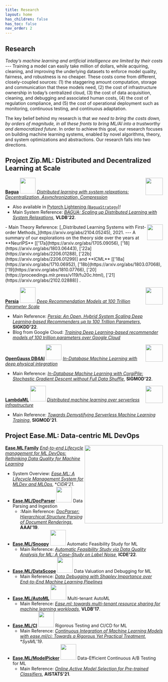 ```yaml
---
title: Research
layout: home
has_children: false
has_toc: false
nav_order: 2
---
```


## Research

_Today’s machine learning and artificial intelligence are limited by their costs_ --- Training a model can easily take million of dollars, while acquiring, cleaning, and improving the underlying datasets to enforce model quality, fairness, and robustness is no cheaper. These costs come from different, closely-coupled sources: (1) the staggering amount computation, storage and communication that these models need, (2) the cost of infrastructure ownership in today’s centralized cloud, (3) the cost of data acquisition, cleaning, and debugging and associated human costs, (4) the cost of regulation compliance, and (5) the cost of operational deployment such as monitoring, continuous testing, and continuous adaptation.

The key belief behind my research is that _we need to bring the costs down, by orders of magnitude, in all these fronts to bring ML/AI into a trustworthy and democratized future_. In order to achieve this goal, our research focuses on building machine learning systems, enabled by novel algorithms, theory, and system optimizations and abstractions. Our research falls into two directions.

## Project Zip.ML: Distributed and Decentralized Learning at Scale

<img align="right" src="https://avatars.githubusercontent.com/u/84775468?s=200&v=4" width="55px"/> [**Bagua**](https://github.com/BaguaSys/bagua) <img width="50px" src="https://img.shields.io/github/stars/BaguaSys/bagua.svg"> <ins>_Distributed learning with system relaxations: Decentralization, Asynchronization, Compression_</ins> 
  - Also available in [Pytorch Lightening  (`BaguaStrategy`)](https://pytorch-lightning.readthedocs.io/en/latest/api/pytorch_lightning.strategies.BaguaStrategy.html)!
  - Main System Reference:  [_BAGUA: Scaling up Distributed Learning with System Relaxations_](https://arxiv.org/abs/2107.01499), **VLDB'22**.
<img align="right" src="https://assets.thalia.media/img/artikel/9071fc0b91de81745798522e154c648539b5f35f-00-00.jpeg" width="50px"/>
  - Main Theory Reference: [_Distributed Learning Systems with First-order Methods_](https://arxiv.org/abs/2104.05245), 2021. --- A summary of our explorations on the theory side over the years at **NeurIPS** [['17a](https://arxiv.org/abs/1705.09056), ['18](https://arxiv.org/abs/1803.06443), ['22a](https://arxiv.org/abs/2206.01288), ['22b](https://arxiv.org/abs/2206.01299)] and **ICML** [['18a](https://arxiv.org/abs/1710.06952), ['18b](https://arxiv.org/abs/1803.07068), ['19](https://arxiv.org/abs/1810.07766), ['20](https://proceedings.mlr.press/v119/fu20c.html), ['21](https://arxiv.org/abs/2102.02888)] .
  
<img align="right" src="https://avatars.githubusercontent.com/u/86388477?s=200&v=4" width="55px"/> [**Persia**](https://github.com/PersiaML/PERSIA) <img width="50px" src="https://img.shields.io/github/stars/PersiaML/PERSIA.svg"> <ins>_Deep Recommendation Models at 100 Trillion Parameter Scale_</ins>
  - Main Reference: [_Persia: An Open, Hybrid System Scaling Deep Learning-based Recommenders up to 100 Trillion Parameters_](https://arxiv.org/abs/2111.05897), **SIGKDD'22**.
  - Blog from Google Cloud: [_Training Deep Learning-based recommender models of 100 trillion parameters over Google Cloud_](https://cloud.google.com/blog/products/ai-machine-learning/training-a-recommender-model-of-100-trillions-parameters-on-google-cloud)

<img align="right" src="https://github.com/zhangce/zhangce.github.io/blob/master/images/Gauss.png?raw=true" width="55px"/> [**OpenGauss DB4AI**](https://opengauss.org/en/) <img width="50px" src="https://img.shields.io/github/stars/opengauss-mirror/openGauss-server.svg"> <ins>_In-Database Machine Learning with deep physical integration_</ins>
  - Main Reference: [_In-Database Machine Learning with CorgiPile: Stochastic Gradient Descent without Full Data Shuffle_](https://arxiv.org/abs/2206.05830), **SIGMOD'22**.

<img align="right" src="https://upload.wikimedia.org/wikipedia/commons/thumb/f/f9/Greek_lc_lamda.svg/1200px-Greek_lc_lamda.svg.png" width="55px"/> [**LambdaML**](https://github.com/DS3Lab/LambdaML) <img width="50px" src="https://img.shields.io/github/stars/DS3Lab/LambdaML.svg"> <ins>_Distributed machine learning over serverless infrastructure_</ins>
  - Main Reference: [_Towards Demystifying Serverless Machine Learning Training_](https://arxiv.org/abs/2105.07806), **SIGMOD'21**.

## Project Ease.ML: Data-centric ML DevOps

<img align="right" src="https://ds3lab.inf.ethz.ch/easeml/_jcr_content/par/fullwidthimage/image.imageformat.fullwidth.58888527.png" width="250px"/> [**Ease.ML Family**](https://ds3lab.inf.ethz.ch/easeml.html) <ins>_End-to-end Lifecycle management for ML DevOps: Rethinking Data Quality for Machine Learning_</ins>
- System Overview: [_Ease.ML: A Lifecycle Management System for MLDev and MLOps_](https://www.microsoft.com/en-us/research/publication/ease-ml-a-lifecycle-management-system-for-mldev-and-mlops/), **CIDR'21*.
- [**Ease.ML/DocParser**](https://github.com/DS3Lab/DocParser) <img width="50px" src="https://img.shields.io/github/stars/DS3Lab/DocParser.svg">  Data Parsing and Ingestion 
  - :Main Reference: [_DocParser: Hierarchical Structure Parsing of Document Renderings_](https://arxiv.org/abs/1911.01702), **AAAI'19**.
- [**Ease.ML/Snoopy**](https://github.com/easeml/snoopy) <img width="50px" src="https://img.shields.io/github/stars/easeml/snoopy.svg">  Automatic Feasibility Study for ML
  - Main Reference: [_Automatic Feasibility Study via Data Quality Analysis for ML: A Case-Study on Label Noise_](https://arxiv.org/abs/2010.08410), **ICDE'22**.
- [**Ease.ML/DataScope**](https://github.com/easeml/datascope) <img width="50px" src="https://img.shields.io/github/stars/easeml/datascope.svg">  Data Valuation and Debugging for ML
  - Main Reference: [_Data Debugging with Shapley Importance over End-to-End Machine Learning Pipelines_](https://arxiv.org/abs/2204.11131?context=cs.DB)
- [**Ease.ML/AutoML**](https://github.com/easeml/automl) <img width="50px" src="https://img.shields.io/github/stars/easeml/automl.svg"> Multi-tenant AutoML 
  - Main Reference: [_Ease.ml: towards multi-tenant resource sharing for machine learning workloads_](https://arxiv.org/abs/1708.07308), **VLDB'17**.
- [**Ease.ML/CI**](https://github.com/easeml/ci) <img width="50px" src="https://img.shields.io/github/stars/easeml/ci.svg">  Rigorous Testing and CI/CD for ML 
  - Main Reference: [_Continuous Integration of Machine Learning Models with ease.ml/ci: Towards a Rigorous Yet Practical Treatment_](https://arxiv.org/abs/1903.00278), **SysML'19*.
- [**Ease.ML/ModelPicker**](https://github.com/easeml/modelpicker) <img width="50px" src="https://img.shields.io/github/stars/easeml/modelpicker.svg">  Data-Efficient Continuous A/B Testing for ML 
  - Main Reference: [_Online Active Model Selection for Pre-trained Classifiers_](https://arxiv.org/abs/2010.09818), **AISTATS'21**.

